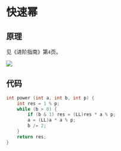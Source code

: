 # 快速幂

## 原理

见《进阶指南》第`4`页。

![](/img/0028.bmp)

## 代码

```cpp
int power (int a, int b, int p) {
    int res = 1 % p;
    while (b > 0) {
        if (b & 1) res = (LL)res * a % p;
        a = (LL)a * a % p;
        b /= 2;
    }
    return res;
}
```

